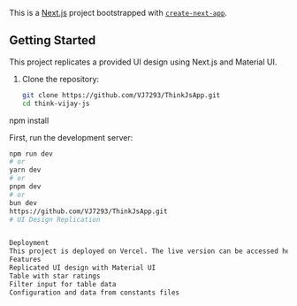This is a [Next.js](https://nextjs.org/) project bootstrapped with [`create-next-app`](https://github.com/vercel/next.js/tree/canary/packages/create-next-app).

## Getting Started
This project replicates a provided UI design using Next.js and Material UI.



1. Clone the repository:
   ```bash
   git clone https://github.com/VJ7293/ThinkJsApp.git
   cd think-vijay-js
npm install

First, run the development server:

```bash
npm run dev
# or
yarn dev
# or
pnpm dev
# or
bun dev
https://github.com/VJ7293/ThinkJsApp.git
# UI Design Replication


Deployment
This project is deployed on Vercel. The live version can be accessed here.
Features
Replicated UI design with Material UI
Table with star ratings
Filter input for table data
Configuration and data from constants files
```
